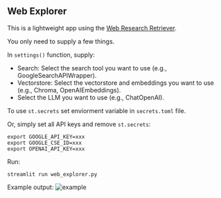 ## Web Explorer

This is a lightweight app using the [Web Research Retriever](https://github.com/langchain-ai/langchain/pull/8102).

You only need to supply a few things.

In `settings()` function, supply:

* Search: Select the search tool you want to use (e.g., GoogleSearchAPIWrapper). 
* Vectorstore: Select the vectorstore and embeddings you want to use (e.g., Chroma, OpenAIEmbeddings).
* Select the LLM you want to use (e.g., ChatOpenAI).

To use `st.secrets` set enviorment variable in `secrets.toml` file.
 
Or, simply set all API keys and remove `st.secrets`: 
```
export GOOGLE_API_KEY=xxx
export GOOGLE_CSE_ID=xxx
export OPENAI_API_KEY=xxx
```

Run:
```
streamlit run web_explorer.py
```

Example output:
![example](https://github.com/langchain-ai/web-explorer/assets/122662504/f1383640-d089-492d-8757-ad743d34535f)